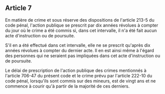 Article 7
----
En matière de crime et sous réserve des dispositions de l'article 213-5 du code
pénal, l'action publique se prescrit par dix années révolues à compter du jour
où le crime a été commis si, dans cet intervalle, il n'a été fait aucun acte
d'instruction ou de poursuite.

S'il en a été effectué dans cet intervalle, elle ne se prescrit qu'après dix
années révolues à compter du dernier acte. Il en est ainsi même à l'égard des
personnes qui ne seraient pas impliquées dans cet acte d'instruction ou de
poursuite.

Le délai de prescription de l'action publique des crimes mentionnés à l'article
706-47 du présent code et le crime prévu par l'article 222-10 du code pénal,
lorsqu'ils sont commis sur des mineurs, est de vingt ans et ne commence à courir
qu'à partir de la majorité de ces derniers.
